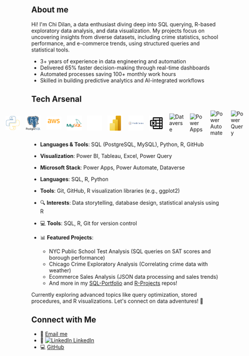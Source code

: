 ## About me

Hi! I'm Chi Dilan, a data enthusiast diving deep into SQL querying, R-based exploratory data analysis, and data visualization. My projects focus on uncovering insights from diverse datasets, including crime statistics, school performance, and e-commerce trends, using structured queries and statistical tools.
* 3+ years of experience in data engineering and automation
* Delivered 65% faster decision-making through real-time dashboards
* Automated processes saving 100+ monthly work hours
* Skilled in building predictive analytics and AI-integrated workflows

## Tech Arsenal
<div style="display: flex; justify-content: center; align-items: center; gap: 15px; flex-wrap: nowrap;">
  <img src="https://raw.githubusercontent.com/chidilan/chidilan/main/python.svg" alt="Python" width="40" id="py-icon">
  <img src="https://raw.githubusercontent.com/chidilan/chidilan/main/postgresql.svg" alt="PostgreSQL" width="40" id="pg-icon">
  <img src="https://raw.githubusercontent.com/chidilan/chidilan/main/aws.svg" alt="aws" width="40" id="pg-icon">
  <img src="https://raw.githubusercontent.com/chidilan/chidilan/main/mysql.svg" alt="MySQL" width="40" id="mysql-icon">
  <img src="https://raw.githubusercontent.com/chidilan/chidilan/main/git.svg" alt="GitHub" width="40" id="gh-icon">
  <img src="https://raw.githubusercontent.com/chidilan/chidilan/main/power-bi-icon.svg" alt="Power BI" width="40" id="pbi-icon">
  <img src="https://raw.githubusercontent.com/chidilan/chidilan/main/tableau-svgrepo-com.svg" alt="Tableau" width="40" id="tableau-icon">
  <img src="https://raw.githubusercontent.com/chidilan/chidilan/main/microsoft-excel-svgrepo-com.svg" alt="Excel" width="40" id="excel-icon">
  <img src="https://raw.githubusercontent.com/microsoft/PowerBI-Icons/main/SVG/Dataverse.svg" alt="Dataverse" width="40" id="dataverse-icon">
  <img src="https://raw.githubusercontent.com/microsoft/PowerBI-Icons/main/SVG/Power-Apps.svg" alt="Power Apps" width="40" id="powerapps-icon">
  <img src="https://raw.githubusercontent.com/microsoft/PowerBI-Icons/main/SVG/Power-Automate.svg" alt="Power Automate" width="40" id="powerautomate-icon">
  <img src="https://raw.githubusercontent.com/microsoft/PowerBI-Icons/main/SVG/Power-Query-Colored.svg" alt="Power Query" width="40" id="powerquery-icon">
</div>

- **Languages & Tools**: SQL (PostgreSQL, MySQL), Python, R, GitHub
- **Visualization**: Power BI, Tableau, Excel, Power Query
- **Microsoft Stack**: Power Apps, Power Automate, Dataverse

- **Languages**: SQL, R, Python
- **Tools**: Git, GitHub, R visualization libraries (e.g., ggplot2)

- 🔍 **Interests**: Data storytelling, database design, statistical analysis using R
- 💻 **Tools**: SQL, R, Git for version control
- 📊 **Featured Projects**: 
  - NYC Public School Test Analysis (SQL queries on SAT scores and borough performance)
  - Chicago Crime Exploratory Analysis (Correlating crime data with weather)
  - Ecommerce Sales Analysis (JSON data processing and sales trends)
  - And more in my [SQL-Portfolio](https://github.com/chidilan/SQL-Portfolio) and [R-Projects](https://github.com/chidilan/R_Projects) repos!

Currently exploring advanced topics like query optimization, stored procedures, and R visualizations. Let's connect on data adventures! 🚀

## Connect with Me
- 📧 [Email me](mailto:chidilan09@gmail.com)
- 💼 [<img src="https://img.shields.io/badge/LinkedIn-0077B5?style=for-the-badge&logo=linkedin&logoColor=white" alt="LinkedIn"> LinkedIn](https://www.linkedin.com/in/chidilan/) <!-- Replace with your actual URL -->
- 💻 [GitHub](https://github.com/chidilan)
